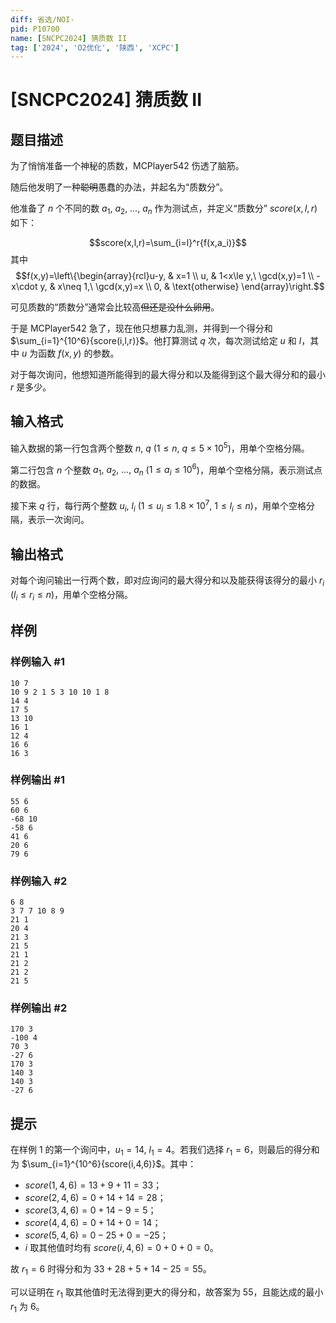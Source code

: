 ```yaml
---
diff: 省选/NOI-
pid: P10700
name: [SNCPC2024] 猜质数 II
tag: ['2024', 'O2优化', '陕西', 'XCPC']
---
```

# [SNCPC2024] 猜质数 II
## 题目描述

为了悄悄准备一个神秘的质数，MCPlayer542 伤透了脑筋。

随后他发明了一种~~聪明~~愚蠢的办法，并起名为“质数分”。

他准备了 $n$ 个不同的数 $a_1,\ a_2,\ \ldots,\ a_n$ 作为测试点，并定义“质数分” $score(x,l,r)$ 如下：

$$score(x,l,r)=\sum_{i=l}^r{f(x,a_i)}$$
其中
$$f(x,y)=\left\{\begin{array}{rcl}u-y, & x=1 \\ u, & 1<x\le y,\ \gcd(x,y)=1 \\ -x\cdot y, & x\neq 1,\ \gcd(x,y)=x \\ 0, & \text{otherwise} \end{array}\right.$$

可见质数的“质数分”通常会比较高~~但还是没什么卵用~~。

于是 MCPlayer542 急了，现在他只想暴力乱测，并得到一个得分和 $\sum_{i=1}^{10^6}{score(i,l,r)}$。他打算测试 $q$ 次，每次测试给定 $u$ 和 $l$，其中 $u$ 为函数 $f(x,y)$ 的参数。

对于每次询问，他想知道所能得到的最大得分和以及能得到这个最大得分和的最小 $r$ 是多少。
## 输入格式

输入数据的第一行包含两个整数 $n,\ q$ ($1\le n,\ q\le 5\times 10^5$)，用单个空格分隔。

第二行包含 $n$ 个整数 $a_1,\ a_2,\ \ldots,\ a_n$ ($1\le a_i\le 10^6$)，用单个空格分隔，表示测试点的数据。

接下来 $q$ 行，每行两个整数 $u_i,\ l_i$ ($1\le u_i \le 1.8\times 10^7,\ 1\le l_i\le n$)，用单个空格分隔，表示一次询问。
## 输出格式

对每个询问输出一行两个数，即对应询问的最大得分和以及能获得该得分的最小 $r_i$ ($l_i\le r_i\le n$)，用单个空格分隔。
## 样例

### 样例输入 #1
```
10 7
10 9 2 1 5 3 10 10 1 8
14 4
17 5
13 10
16 1
12 4
16 6
16 3

```
### 样例输出 #1
```
55 6
60 6
-68 10
-58 6
41 6
20 6
79 6

```
### 样例输入 #2
```
6 8
3 7 7 10 8 9
21 1
20 4
21 3
21 5
21 1
21 2
21 2
21 5

```
### 样例输出 #2
```
170 3
-100 4
70 3
-27 6
170 3
140 3
140 3
-27 6

```
## 提示



在样例 1 的第一个询问中，$u_1=14,\ l_1=4$。若我们选择 $r_1=6$，则最后的得分和为 $\sum_{i=1}^{10^6}{score(i,4,6)}$。其中：
- $score(1,4,6)=13+9+11=33$；
- $score(2,4,6)=0+14+14=28$；
- $score(3,4,6)=0+14-9=5$；
- $score(4,4,6)=0+14+0=14$；
- $score(5,4,6)=0-25+0=-25$；
- $i$ 取其他值时均有 $score(i,4,6)=0+0+0=0$。

故 $r_1=6$ 时得分和为 $33+28+5+14-25=55$。

可以证明在 $r_1$ 取其他值时无法得到更大的得分和，故答案为 $55$，且能达成的最小 $r_1$ 为 $6$。
